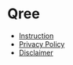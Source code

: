 # Qree

* [Instruction](./manual.md)
* [Privacy Policy](./privacy.md)
* [Disclaimer](./disclaimer.md)